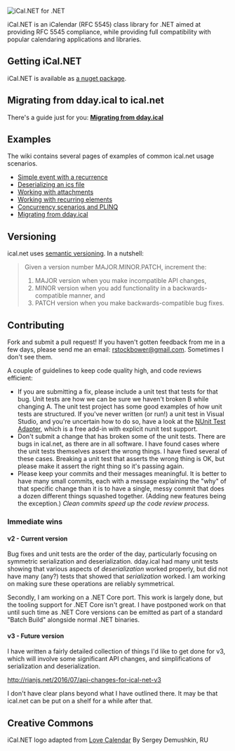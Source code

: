 ![iCal.NET for .NET](logo.png)

iCal.NET is an iCalendar (RFC 5545) class library for .NET aimed at providing RFC 5545 compliance, while providing full compatibility with popular calendaring applications and libraries.

## Getting iCal.NET

iCal.NET is available as [a nuget package](https://www.nuget.org/packages/Ical.Net).

## Migrating from dday.ical to ical.net

There's a guide just for you: **[Migrating from dday.ical](https://github.com/rianjs/ical.net/wiki/Migrating-from-dday.ical)**

## Examples

The wiki contains several pages of examples of common ical.net usage scenarios.

* [Simple event with a recurrence](https://github.com/rianjs/ical.net/wiki)
* [Deserializing an ics file](https://github.com/rianjs/ical.net/wiki/Deserialize-an-ics-file)
* [Working with attachments](https://github.com/rianjs/ical.net/wiki/Working-with-attachments)
* [Working with recurring elements](https://github.com/rianjs/ical.net/wiki/Working-with-recurring-elements)
* [Concurrency scenarios and PLINQ](https://github.com/rianjs/ical.net/wiki/Concurrency-scenarios-and-PLINQ)
* [Migrating from dday.ical](https://github.com/rianjs/ical.net/wiki/Migrating-from-dday.ical)

## Versioning

ical.net uses [semantic versioning](http://semver.org/). In a nutshell:

> Given a version number MAJOR.MINOR.PATCH, increment the:
>
> 1. MAJOR version when you make incompatible API changes,
> 2. MINOR version when you add functionality in a backwards-compatible manner, and
> 3. PATCH version when you make backwards-compatible bug fixes.

## Contributing

Fork and submit a pull request! If you haven't gotten feedback from me in a few days, please send me an email: rstockbower@gmail.com. Sometimes I don't see them.

A couple of guidelines to keep code quality high, and code reviews efficient:

* If you are submitting a fix, please include a unit test that tests for that bug. Unit tests are how we can be sure we haven't broken B while changing A. The unit test project has some good examples of how unit tests are structured. If you've never written (or run!) a unit test in Visual Studio, and you're uncertain how to do so, have a look at the [NUnit Test Adapter](http://nunit.org/index.php?p=vsTestAdapter&r=2.6.4), which is a free add-in with explicit nunit test support.
* Don't submit a change that has broken some of the unit tests. There are bugs in ical.net, as there are in all software. I have found cases where the unit tests themselves assert the wrong things. I have fixed several of these cases. Breaking a unit test that asserts the wrong thing is OK, but please make it assert the right thing so it's passing again.
* Please keep your commits and their messages meaningful. It is better to have many small commits, each with a message explaining the "why" of that specific change than it is to have a single, messy commit that does a dozen different things squashed together.  (Adding new features being the exception.) _Clean commits speed up the code review process._

### Immediate wins

#### v2 - Current version

Bug fixes and unit tests are the order of the day, particularly focusing on symmetric serialization and deserialization. dday.ical had many unit tests showing that various aspects of _deserialization_ worked properly, but did not have many (any?) tests that showed that _serialization_ worked. I am working on making sure these operations are reliably symmetrical.

Secondly, I am working on a .NET Core port. This work is largely done, but the tooling support for .NET Core isn't great. I have postponed work on that until such time as .NET Core versions can be emitted as part of a standard "Batch Build" alongside normal .NET binaries.

#### v3 - Future version

I have written a fairly detailed collection of things I'd like to get done for v3, which will involve some significant API changes, and simplifications of serialization and deserialization.

http://rianjs.net/2016/07/api-changes-for-ical-net-v3

I don't have clear plans beyond what I have outlined there. It may be that ical.net can be put on a shelf for a while after that.

## Creative Commons

iCal.NET logo adapted from [Love Calendar](https://thenounproject.com/term/love-calendar/116866/) By Sergey Demushkin, RU
